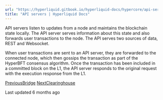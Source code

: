 ```yaml
---
url: "https://hyperliquid.gitbook.io/hyperliquid-docs/hypercore/api-servers"
title: "API servers | Hyperliquid Docs"
---
```


API servers listen to updates from a node and maintains the blockchain state locally. The API server serves information about this state and also forwards user transactions to the node. The API serves two sources of data, REST and Websocket.

When user transactions are sent to an API server, they are forwarded to the connected node, which then gossips the transaction as part of the HyperBFT consensus algorithm. Once the transaction has been included in a committed block on the L1, the API server responds to the original request with the execution response from the L1.

[PreviousBridge](https://hyperliquid.gitbook.io/hyperliquid-docs/hypercore/bridge) [NextClearinghouse](https://hyperliquid.gitbook.io/hyperliquid-docs/hypercore/clearinghouse)

Last updated 6 months ago
